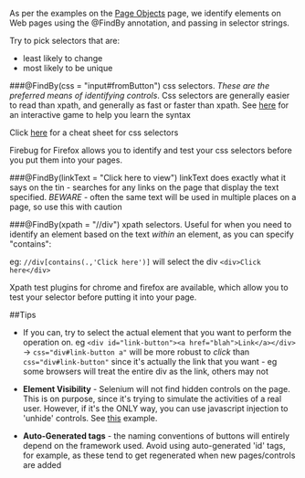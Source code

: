 As per the examples on the [Page Objects](https://github.com/Frameworkium/frameworkium/wiki/Page-Objects) page, we identify elements on Web pages using the @FindBy annotation, and passing in selector strings.

Try to pick selectors that are:
* least likely to change
* most likely to be unique

###@FindBy(css = "input#fromButton")
css selectors. _These are the preferred means of identifying controls_. Css selectors are generally easier to read than xpath, and generally as fast or faster than xpath. See [here](http://flukeout.github.io) for an interactive game to help you learn the syntax

Click [here](http://www.cheetyr.com/css-selectors) for a cheat sheet for css selectors

Firebug for Firefox allows you to identify and test your css selectors before you put them into your pages.

###@FindBy(linkText = "Click here to view")
linkText does exactly what it says on the tin - searches for any links on the page that display the text specified. _BEWARE_ - often the same text will be used in multiple places on a page, so use this with caution

###@FindBy(xpath = "//div")
xpath selectors. Useful for when you need to identify an element based on the text _within_ an element, as you can specify "contains":

eg: `//div[contains(.,'Click here')]` will select the div `<div>Click here</div>`

Xpath test plugins for chrome and firefox are available, which allow you to test your selector before putting it into your page.

##Tips
* If you can, try to select the actual element that you want to perform the operation on. eg `<div id="link-button"><a href="blah">Link</a></div>` -> `css="div#link-button a"` will be more robust to _click_ than `css="div#link-button"` since it's actually the link that you want - eg some browsers will treat the entire div as the link, others may not

* **Element Visibility** -  Selenium will not find hidden controls on the page. This is on purpose, since it's trying to simulate the activities of a real user. However, if it's the ONLY way, you can use javascript injection to 'unhide' controls. See [this]() example.

* **Auto-Generated tags** - the naming conventions of buttons will entirely depend on the framework used. Avoid using auto-generated 'id' tags, for example, as these tend to get regenerated when new pages/controls are added